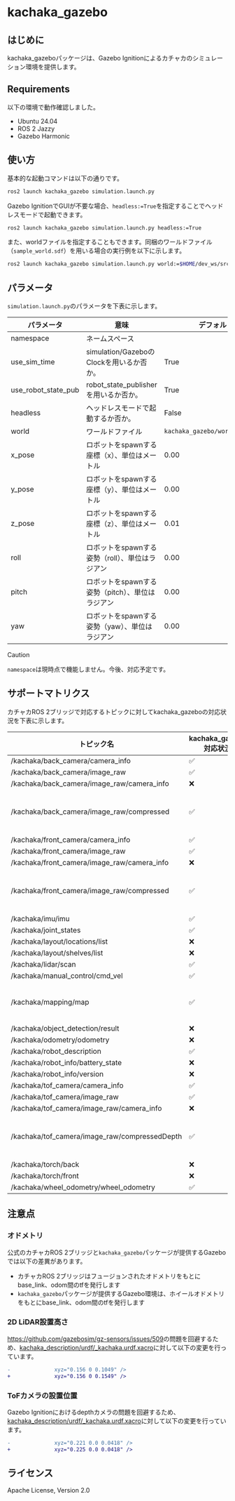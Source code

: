 # kachaka_gazebo

## はじめに

kachaka_gazeboパッケージは、Gazebo Ignitionによるカチャカのシミュレーション環境を提供します。

## Requirements

以下の環境で動作確認しました。

- Ubuntu 24.04
- ROS 2 Jazzy
- Gazebo Harmonic

## 使い方

基本的な起動コマンドは以下の通りです。

```bash
ros2 launch kachaka_gazebo simulation.launch.py
```

Gazebo IgnitionでGUIが不要な場合、`headless:=True`を指定することでヘッドレスモードで起動できます。

```bash
ros2 launch kachaka_gazebo simulation.launch.py headless:=True
```

また、worldファイルを指定することもできます。同梱のワールドファイル（`sample_world.sdf`）を用いる場合の実行例を以下に示します。

```bash
ros2 launch kachaka_gazebo simulation.launch.py world:=$HOME/dev_ws/src/kachaka_ros2_dev_kit/kachaka_gazebo/worlds/sample_world.sdf
```

## パラメータ

`simulation.launch.py`のパラメータを下表に示します。

|パラメータ|意味|デフォルト値|
|---|---|---|
|namespace|ネームスペース||
|use_sim_time|simulation/GazeboのClockを用いるか否か。|True|
|use_robot_state_pub|robot_state_publisherを用いるか否か。|True|
|headless|ヘッドレスモードで起動するか否か。|False|
|world|ワールドファイル|`kachaka_gazebo/worlds/depot.sdf`|
|x_pose|ロボットをspawnする座標（x）、単位はメートル|0.00|
|y_pose|ロボットをspawnする座標（y）、単位はメートル|0.00|
|z_pose|ロボットをspawnする座標（z）、単位はメートル|0.01|
|roll|ロボットをspawnする姿勢（roll）、単位はラジアン|0.00|
|pitch|ロボットをspawnする姿勢（pitch）、単位はラジアン|0.00|
|yaw|ロボットをspawnする姿勢（yaw）、単位はラジアン|0.00|

> [!CAUTION]
> `namespace`は現時点で機能しません。今後、対応予定です。

## サポートマトリクス

カチャカROS 2ブリッジで対応するトピックに対してkachaka_gazeboの対応状況を下表に示します。

|トピック名|kachaka_gazebo対応状況|備考|
|---|---|---|
|/kachaka/back_camera/camera_info|&#9989;||
|/kachaka/back_camera/image_raw|&#9989;||
|/kachaka/back_camera/image_raw/camera_info|&#10060;||
|/kachaka/back_camera/image_raw/compressed|&#9989;|`ros_gz_image`パッケージの`image_bridge`によりサポート|
|/kachaka/front_camera/camera_info|&#9989;||
|/kachaka/front_camera/image_raw|&#9989;||
|/kachaka/front_camera/image_raw/camera_info|&#10060;||
|/kachaka/front_camera/image_raw/compressed|&#9989;|`ros_gz_image`パッケージの`image_bridge`によりサポート|
|/kachaka/imu/imu|&#9989;||
|/kachaka/joint_states|&#9989;||
|/kachaka/layout/locations/list|&#10060;||
|/kachaka/layout/shelves/list|&#10060;||
|/kachaka/lidar/scan|&#9989;||
|/kachaka/manual_control/cmd_vel|&#9989;||
|/kachaka/mapping/map|&#9989;|`nav2_map_server`パッケージの`map_server`によりサポート|
|/kachaka/object_detection/result|&#10060;||
|/kachaka/odometry/odometry|&#10060;||
|/kachaka/robot_description|&#9989;||
|/kachaka/robot_info/battery_state|&#10060;||
|/kachaka/robot_info/version|&#10060;||
|/kachaka/tof_camera/camera_info|&#9989;||
|/kachaka/tof_camera/image_raw|&#9989;||
|/kachaka/tof_camera/image_raw/camera_info|&#10060;||
|/kachaka/tof_camera/image_raw/compressedDepth|&#9989;|`ros_gz_image`パッケージの`image_bridge`によりサポート|
|/kachaka/torch/back|&#10060;||
|/kachaka/torch/front|&#10060;||
|/kachaka/wheel_odometry/wheel_odometry|&#9989;||

## 注意点

### オドメトリ

公式のカチャカROS 2ブリッジと`kachaka_gazebo`パッケージが提供するGazeboでは以下の差異があります。

- カチャカROS 2ブリッジはフュージョンされたオドメトリをもとにbase_link、odom間のtfを発行します
- `kachaka_gazebo`パッケージが提供するGazebo環境は、ホイールオドメトリをもとにbase_link、odom間のtfを発行します

### 2D LiDAR設置高さ

<https://github.com/gazebosim/gz-sensors/issues/509>の問題を回避するため、[kachaka_description/urdf/_kachaka.urdf.xacro](../kachaka_description/urdf/_kachaka.urdf.xacro)に対して以下の変更を行っています。

```diff
-              xyz="0.156 0 0.1049" />
+              xyz="0.156 0 0.1549" />
```

### ToFカメラの設置位置

Gazebo Ignitionにおけるdepthカメラの問題を回避するため、[kachaka_description/urdf/_kachaka.urdf.xacro](../kachaka_description/urdf/_kachaka.urdf.xacro)に対して以下の変更を行っています。

```diff
-              xyz="0.221 0.0 0.0418" />
+              xyz="0.225 0.0 0.0418" />
```

## ライセンス

Apache License, Version 2.0
